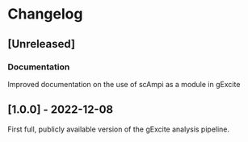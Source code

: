 # Changelog

## [Unreleased]

### Documentation
Improved documentation on the use of scAmpi as a module in gExcite

## [1.0.0] - 2022-12-08

First full, publicly available version of the gExcite analysis pipeline.
